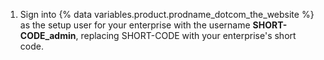 1. Sign into {% data variables.product.prodname_dotcom_the_website %} as the setup user for your enterprise with the username **SHORT-CODE_admin**, replacing SHORT-CODE with your enterprise's short code.
